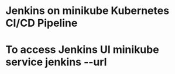 # Jenkins on minikube Kubernetes CI/CD Pipeline 
# To access Jenkins UI minikube service jenkins --url